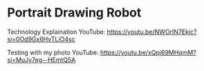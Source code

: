 # Portrait Drawing Robot

Technology Explaination
YouTube: https://youtu.be/NWOrIN7Ekjc?si=0Od9Gx6HvTLiO4sc

Testing with my photo
YouTube: https://youtu.be/xQpj69MHqmM?si=MuJy7eg--HEmtQ5A
